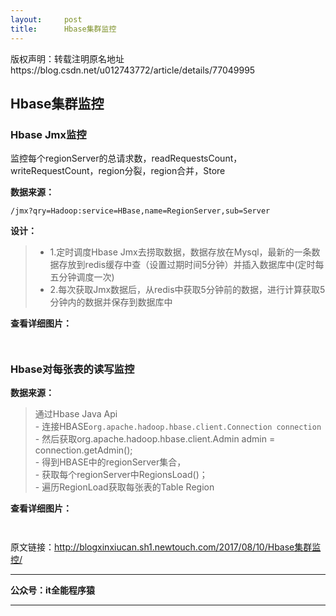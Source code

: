 ```yaml
---
layout:     post
title:      Hbase集群监控
---
```

<div id="article_content" class="article_content clearfix csdn-tracking-statistics" data-pid="blog" data-mod="popu_307" data-dsm="post">
								<div class="article-copyright">
					版权声明：转载注明原名地址					https://blog.csdn.net/u012743772/article/details/77049995				</div>
								            <div id="content_views" class="markdown_views prism-atom-one-dark">
							<!-- flowchart 箭头图标 勿删 -->
							<svg xmlns="http://www.w3.org/2000/svg" style="display: none;"><path stroke-linecap="round" d="M5,0 0,2.5 5,5z" id="raphael-marker-block" style="-webkit-tap-highlight-color: rgba(0, 0, 0, 0);"></path></svg>
							<h2 id="hbase集群监控">Hbase集群监控</h2>



<h3 id="hbase-jmx监控">Hbase Jmx监控</h3>

<p>监控每个regionServer的总请求数，readRequestsCount，writeRequestCount，region分裂，region合并，Store</p>

<p><strong>数据来源：</strong></p>



<pre class="prettyprint"><code class=" hljs ruby">/jmx?qry=<span class="hljs-constant">Hadoop</span><span class="hljs-symbol">:service=HBase</span>,name=<span class="hljs-constant">RegionServer</span>,sub=<span class="hljs-constant">Server</span></code></pre>

<p><strong>设计：</strong></p>

<blockquote>
  <ul>
  <li>1.定时调度Hbase Jmx去捞取数据，数据存放在Mysql，最新的一条数据存放到redis缓存中查（设置过期时间5分钟）并插入数据库中(定时每五分钟调度一次)</li>
  <li>2.每次获取Jmx数据后，从redis中获取5分钟前的数据，进行计算获取5分钟内的数据并保存到数据库中</li>
  </ul>
</blockquote>

<p><strong>查看详细图片：</strong></p>

<p><img src="http://osewdhh4j.bkt.clouddn.com/20170810111735.png" alt="" title=""></p>

<p><img src="http://osewdhh4j.bkt.clouddn.com/20170810111830.png" alt="" title=""> <br>
<img src="http://osewdhh4j.bkt.clouddn.com/20170810111848.png" alt="" title=""> <br>
<img src="http://osewdhh4j.bkt.clouddn.com/20170810112603.png" alt="" title=""></p>



<h3 id="hbase对每张表的读写监控">Hbase对每张表的读写监控</h3>

<p><strong>数据来源：</strong></p>

<blockquote>
  <p>通过Hbase Java Api <br>
   - 连接HBASE<code>org.apache.hadoop.hbase.client.Connection connection</code> <br>
   - 然后获取org.apache.hadoop.hbase.client.Admin admin = connection.getAdmin(); <br>
   - 得到HBASE中的regionServer集合， <br>
   - 获取每个regionServer中RegionsLoad()； <br>
   - 遍历RegionLoad获取每张表的Table Region</p>
</blockquote>

<p><strong>查看详细图片：</strong></p>

<p><img src="http://osewdhh4j.bkt.clouddn.com/20170810134044.png" alt="" title=""></p>

<p><img src="http://osewdhh4j.bkt.clouddn.com/20170810134349.png" alt="" title=""> <br>
<img src="http://osewdhh4j.bkt.clouddn.com/20170810134434.png" alt="" title=""> <br>
<img src="http://osewdhh4j.bkt.clouddn.com/20170810134743.png" alt="" title=""></p>

<p>原文链接：<a href="http://blogxinxiucan.sh1.newtouch.com/2017/08/10/Hbase%E9%9B%86%E7%BE%A4%E7%9B%91%E6%8E%A7/" rel="nofollow">http://blogxinxiucan.sh1.newtouch.com/2017/08/10/Hbase集群监控/</a></p>

<hr>

<p><strong>公众号：it全能程序猿</strong> <br>
<img src="http://upload-images.jianshu.io/upload_images/6871092-a90f3127482c61b9.jpg?imageMogr2/auto-orient/strip%7CimageView2/2/w/1240" alt="" title=""></p>

<hr>            </div>
						<link href="https://csdnimg.cn/release/phoenix/mdeditor/markdown_views-9e5741c4b9.css" rel="stylesheet">
                </div>